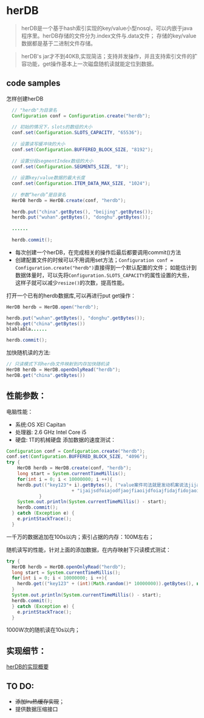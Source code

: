 # herDB

> herDB是一个基于hash索引实现的key/value小型nosql，可以内嵌于java程序里。herDB存储的文件分为.index文件与.data文件；
存储的key/value数据都是基于二进制文件存储。

> herDB's jar才不到40KB,实现简洁；支持并发操作，并且支持索引文件的扩容功能，get操作基本上一次磁盘随机读就能定位到数据。

## code samples
怎样创建herDB
``` java
  // "herdb"为目录名
  Configuration conf = Configuration.create("herdb");
  
  // 初始的情况下，slots的数组的大小
  conf.set(Configuration.SLOTS_CAPACITY, "65536");
  
  // 设置读写缓冲块的大小
  conf.set(Configuration.BUFFERED_BLOCK_SIZE, "8192");
  
  // 设置分段segmentIndex数组的大小
  conf.set(Configuration.SEGMENTS_SIZE, "8");
  
  // 设置key/value数据的最大长度
  conf.set(Configuration.ITEM_DATA_MAX_SIZE, "1024");
  
  // 参数“herdb”是目录名
  HerDB herdb = HerDB.create(conf, "herdb");
  
  herdb.put("china".getBytes(), "beijing".getBytes());
  herdb.put("wuhan".getBytes(), "donghu".getBytes());
  
  ......
  
  herdb.commit();
```
+ 每次创建一个herDB，在完成相关的操作后最后都要调用commit()方法
+ 创建配置文件的时候可以不用调用set方法；`Configuration conf = Configuration.create("herdb")`直接得到一个默认配置的文件；
如能估计到数据体量时，可以先将`Configuration.SLOTS_CAPACITY`的属性设置的大些，这样子就可以减少`resize()`的次数，提高性能。

打开一个已有的herdb数据库,可以再进行put get操作：
``` java
HerDB herdb = HerDB.open("herdb");

herdb.put("wuhan".getBytes(), "donghu".getBytes());
herdb.get("china".getBytes())
blablabla......

herdb.commit();
```

加快随机读的方法:
``` java
// 只读模式下将herdb文件映射到内存加快随机读
HerDB herdb = HerDB.openOnlyRead("herdb");
herDB.get("china".getBytes())
```

## 性能参数：
电脑性能：
+ 系统:OS XEI Capitan
+ 处理器: 2.6 GHz Intel Core i5
+ 硬盘: 1T的机械硬盘
添加数据的速度测试：
``` java
Configuration conf = Configuration.create("herdb");
conf.set(Configuration.BUFFERED_BLOCK_SIZE, "4096");
try {
    HerDB herdb = HerDB.create(conf, "herdb");
    long start = System.currentTimeMillis();
    for(int i = 0; i < 10000000; i ++){
    herdb.put(("key123"+ i).getBytes(), ("value案件司法就是发动机案说法jijaijdiajdifjaojfdiaodfijaosjdfoiajdfoiajfdi"
                        + "ijaijsdfoiajodfjaojfiaoijdfoiajfidajfidojaoijdfiojfiajsidfjiasjdfijaidsfjaiojfiajdfidajsdifjaisdfa"+i).getBytes());
            }
    System.out.println(System.currentTimeMillis() - start);
    herdb.commit();
  } catch (Exception e) {
    e.printStackTrace();
  }
```
一千万的数据追加在100s以内；索引占据的内存：100M左右；

随机读写的性能，针对上面的添加数据，在内存映射下只读模式测试：
``` java
try {
  HerDB herdb = HerDB.openOnlyRead("herdb");
  long start = System.currentTimeMillis();
  for(int i = 0; i < 10000000; i ++){
    herdb.get(("key123" + (int)(Math.random()* 10000000)).getBytes(), null);
  }
  System.out.println(System.currentTimeMillis() - start);
  herdb.commit();
  } catch (Exception e) {     
    e.printStackTrace();
  }
```
1000W次的随机读在10s以内；


## 实现细节：
[herDB的实现概要](http://funeyu.github.io/2016/04/18/herDB%E7%9A%84%E8%AE%BE%E8%AE%A1%E6%A6%82%E8%A6%81/)

## TO DO:
+ ~~添加lru热缓存实现~~；
+ 提供数据压缩接口
